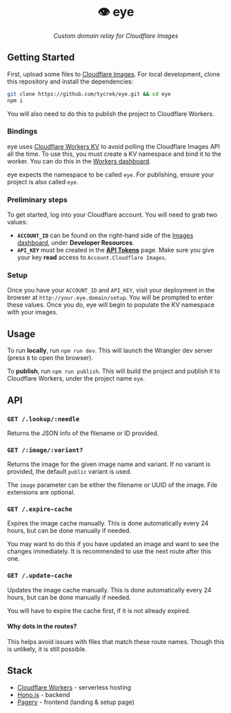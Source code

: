 <div align="center">

👁 eye
===

*Custom domain relay for Cloudflare Images*

</div>

## Getting Started

First, upload some files to [Cloudflare Images](https://www.cloudflare.com/en-ca/products/cloudflare-images/). For local development, clone this repository and install the dependencies:

```bash
git clone https://github.com/tycrek/eye.git && cd eye
npm i
```

You will also need to do this to publish the project to Cloudflare Workers.

### Bindings

eye uses [Cloudflare Workers KV](https://developers.cloudflare.com/workers/learning/how-kv-works/) to avoid polling the Cloudflare Images API all the time. To use this, you must create a KV namespace and bind it to the worker. You can do this in the [Workers dashboard](https://dash.cloudflare.com/?to=/:account/workers/kv/namespaces).

eye expects the namespace to be called `eye`. For publishing, ensure your project is also called `eye`.

### Preliminary steps

To get started, log into your Cloudflare account. You will need to grab two values: 

- **`ACCOUNT_ID`** can be found on the right-hand side of the [Images dashboard](https://dash.cloudflare.com/?to=/:account/images), under **Developer Resources**.
- **`API_KEY`** must be created in the **[API Tokens](https://dash.cloudflare.com/profile/api-tokens)** page. Make sure you give your key **read** access to `Account.Cloudflare Images`.

### Setup

Once you have your `ACCOUNT_ID` and `API_KEY`, visit your deployment in the browser at `http://your.eye.domain/setup`. You will be prompted to enter these values. Once you do, eye will begin to populate the KV namespace with your images.

## Usage

To run **locally**, run `npm run dev`. This will launch the Wrangler dev server (press `B` to open the browser).

To **publish**, run `npm run publish`. This will build the project and publish it to Cloudflare Workers, under the project name `eye`.

## API

### `GET /.lookup/:needle`

Returns the JSON info of the filename or ID provided.

### `GET /:image/:variant?`

Returns the image for the given image name and variant. If no variant is provided, the default `public` variant is used.

The `image` parameter can be either the filename or UUID of the image. File extensions are optional.

### `GET /.expire-cache`

Expires the image cache manually. This is done automatically every 24 hours, but can be done manually if needed.

You may want to do this if you have updated an image and want to see the changes immediately. It is recommended to use the next route after this one.

### `GET /.update-cache`

Updates the image cache manually. This is done automatically every 24 hours, but can be done manually if needed.

You will have to expire the cache first, if it is not already expired.

#### Why dots in the routes?

This helps avoid issues with files that match these route names. Though this is unlikely, it is still possible.

## Stack

- [Cloudflare Workers](https://developers.cloudflare.com/workers/) - serverless hosting
- [Hono.js](https://hono.dev/) - backend
- [Pagery](https://github.com/tycrek/pagery) - frontend (landing & setup page)
